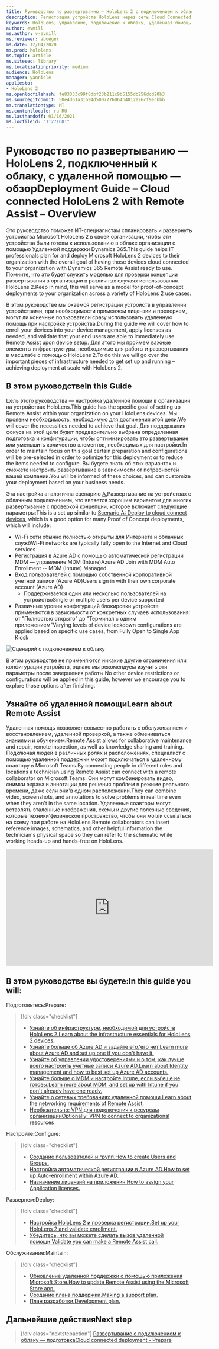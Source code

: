 ```yaml
---
title: Руководство по развертыванию — HoloLens 2 с подключением к облаку с помощью удаленной помощи — обзор
description: Регистрация устройств HoloLens через сеть Cloud Connected
keywords: HoloLens, управление, подключение к облаку, удаленная помощь, AAD, Azure AD, MDM, управление мобильными устройствами
author: evmill
ms.author: v-evmill
ms.reviewer: aboeger
ms.date: 12/04/2020
ms.prod: hololens
ms.topic: article
ms.sitesec: library
ms.localizationpriority: medium
audience: HoloLens
manager: yannisle
appliesto:
- HoloLens 2
ms.openlocfilehash: fe83333c99f8dbf23b211c9b5155db256dcd20b3
ms.sourcegitcommit: 50e4d61a31b94d5007776064b4012e26cf9ecbbb
ms.translationtype: MT
ms.contentlocale: ru-RU
ms.lasthandoff: 01/16/2021
ms.locfileid: "11271681"
---
```

# <span data-ttu-id="b7d2c-104">Руководство по развертыванию — HoloLens 2, подключенный к облаку, с удаленной помощью — обзор</span><span class="sxs-lookup"><span data-stu-id="b7d2c-104">Deployment Guide – Cloud connected HoloLens 2 with Remote Assist – Overview</span></span>

<span data-ttu-id="b7d2c-105">Это руководство поможет ИТ-специалистам спланировать и развернуть устройства Microsoft HoloLens 2 в своей организации, чтобы эти устройства были готовы к использованию в облаке организации с помощью Удаленной поддержки Dynamics 365.</span><span class="sxs-lookup"><span data-stu-id="b7d2c-105">This guide helps IT professionals plan for and deploy Microsoft HoloLens 2 devices to their organization with the overall goal of having those devices cloud connected to your organization with Dynamics 365 Remote Assist ready to use.</span></span> <span data-ttu-id="b7d2c-106">Помните, что это будет служить моделью для проверки концепции развертывания в организации в различных случаях использования HoloLens 2.</span><span class="sxs-lookup"><span data-stu-id="b7d2c-106">Keep in mind, this will serve as a model for proof-of-concept deployments to your organization across a variety of HoloLens 2 use cases.</span></span>

<span data-ttu-id="b7d2c-107">В этом руководстве мы охаемся регистрации устройств в управлении устройствами, при необходимости применяем лицензии и проверяем, могут ли конечные пользователи сразу использовать удаленную помощь при настройке устройства.</span><span class="sxs-lookup"><span data-stu-id="b7d2c-107">During the guide we will cover how to enroll your devices into your device management, apply licenses as needed, and validate that your end users are able to immediately use Remote Assist upon device setup.</span></span> <span data-ttu-id="b7d2c-108">Для этого мы проймем важные элементы инфраструктуры, необходимые для работы и развертывания в масштабе с помощью HoloLens 2.</span><span class="sxs-lookup"><span data-stu-id="b7d2c-108">To do this we will go over the important pieces of infrastructure needed to get set up and running – achieving deployment at scale with HoloLens 2.</span></span>

## <span data-ttu-id="b7d2c-109">В этом руководстве</span><span class="sxs-lookup"><span data-stu-id="b7d2c-109">In this Guide</span></span>

<span data-ttu-id="b7d2c-110">Цель этого руководства — настройка удаленной помощи в организации на устройствах HoloLens.</span><span class="sxs-lookup"><span data-stu-id="b7d2c-110">This guide has the specific goal of setting up Remote Assist within your organization on your HoloLens devices.</span></span> <span data-ttu-id="b7d2c-111">Мы проявим необходимость, необходимую для достижения этой цели.</span><span class="sxs-lookup"><span data-stu-id="b7d2c-111">We will cover the necessities needed to achieve that goal.</span></span> <span data-ttu-id="b7d2c-112">Для поддержания фокуса на этой цели будет предварительно выбрана определенная подготовка и конфигурации, чтобы оптимизировать это развертывание или уменьшить количество элементов, необходимых для настройки.</span><span class="sxs-lookup"><span data-stu-id="b7d2c-112">In order to maintain focus on this goal certain preparation and configurations will be pre-selected in order to optimize for this deployment or to reduce the items needed to configure.</span></span> <span data-ttu-id="b7d2c-113">Вы будете знать об этих вариантах и сможете настроить развертывание в зависимости от потребностей вашей компании.</span><span class="sxs-lookup"><span data-stu-id="b7d2c-113">You will be informed of these choices, and can customize your deployment based on your business needs.</span></span>

<span data-ttu-id="b7d2c-114">Эта настройка аналогична сценарию [А.](https://docs.microsoft.com/hololens/common-scenarios#scenario-a)Развертывание на устройствах с облачным подключением, что является хорошим вариантом для многих развертывание с проверкой концепции, которое включает следующие параметры:</span><span class="sxs-lookup"><span data-stu-id="b7d2c-114">This is a set up similar to [Scenario A: Deploy to cloud connect devices](https://docs.microsoft.com/hololens/common-scenarios#scenario-a), which is a good option for many Proof of Concept deployments, which will include:</span></span>

- <span data-ttu-id="b7d2c-115">Wi-Fi сети обычно полностью открыты для Интернета и облачных служб</span><span class="sxs-lookup"><span data-stu-id="b7d2c-115">Wi-Fi networks are typically fully open to the Internet and Cloud services</span></span>
- <span data-ttu-id="b7d2c-116">Регистрация в Azure AD с помощью автоматической регистрации MDM — управление MDM (Intune)</span><span class="sxs-lookup"><span data-stu-id="b7d2c-116">Azure AD Join with MDM Auto Enrollment -- MDM (Intune) Managed</span></span>
- <span data-ttu-id="b7d2c-117">Вход пользователей с помощью собственной корпоративной учетной записи (Azure AD)</span><span class="sxs-lookup"><span data-stu-id="b7d2c-117">Users sign in with their own corporate account (Azure AD)</span></span>
  - <span data-ttu-id="b7d2c-118">Поддерживается один или несколько пользователей на устройство</span><span class="sxs-lookup"><span data-stu-id="b7d2c-118">Single or multiple users per device supported</span></span>
- <span data-ttu-id="b7d2c-119">Различные уровни конфигураций блокировки устройств применяются в зависимости от конкретных случаев использования: от "Полностью открыто" до "Терминал с одним приложением"</span><span class="sxs-lookup"><span data-stu-id="b7d2c-119">Varying levels of device lockdown configurations are applied based on specific use cases, from Fully Open to Single App Kiosk</span></span>

![Сценарий с подключением к облаку](./images/cloud-connected-guide-diagram.png)

<span data-ttu-id="b7d2c-121">В этом руководстве не применяются никакие другие ограничения или конфигурации устройств, однако мы рекомендуем изучить эти параметры после завершения работы.</span><span class="sxs-lookup"><span data-stu-id="b7d2c-121">No other device restrictions or configurations will be applied in this guide, however we encourage you to explore those options after finishing.</span></span>

## <span data-ttu-id="b7d2c-122">Узнайте об удаленной помощи</span><span class="sxs-lookup"><span data-stu-id="b7d2c-122">Learn about Remote Assist</span></span>

<span data-ttu-id="b7d2c-123">Удаленная помощь позволяет совместно работать с обслуживанием и восстановлением, удаленной проверкой, а также обмениваться знаниями и обучением.</span><span class="sxs-lookup"><span data-stu-id="b7d2c-123">Remote Assist allows for collaborative maintenance and repair, remote inspection, as well as knowledge sharing and training.</span></span> <span data-ttu-id="b7d2c-124">Подключая людей в различных ролях и расположениях, специалист с помощью удаленной поддержки может подключаться к удаленному соавтору в Microsoft Teams.</span><span class="sxs-lookup"><span data-stu-id="b7d2c-124">By connecting people in different roles and locations a technician using Remote Assist can connect with a remote collaborator on Microsoft Teams.</span></span> <span data-ttu-id="b7d2c-125">Они могут комбинировать видео, снимки экрана и аннотации для решения проблем в режиме реального времени, даже если они&#39;в одном расположении.</span><span class="sxs-lookup"><span data-stu-id="b7d2c-125">They can combine video, screenshots, and annotations to solve problems in real time even when they aren&#39;t in the same location.</span></span> <span data-ttu-id="b7d2c-126">Удаленные соавторы могут вставлять эталонные изображения, схемы и другие полезные сведения, которые техники&#39;физическое пространство, чтобы они могли ссылаться на схему при работе на HoloLens.</span><span class="sxs-lookup"><span data-stu-id="b7d2c-126">Remote collaborators can insert reference images, schematics, and other helpful information the technician&#39;s physical space so they can refer to the schematic while working heads-up and hands-free on HoloLens.</span></span>

<iframe width="560" height="315" src="https://www.youtube.com/embed/d3YT8j0yYl0" frameborder="0" allow="accelerometer; autoplay; clipboard-write; encrypted-media; gyroscope; picture-in-picture" allowfullscreen></iframe>

## <span data-ttu-id="b7d2c-127">В этом руководстве вы будете:</span><span class="sxs-lookup"><span data-stu-id="b7d2c-127">In this guide you will:</span></span>

<span data-ttu-id="b7d2c-128">Подготовьтесь:</span><span class="sxs-lookup"><span data-stu-id="b7d2c-128">Prepare:</span></span>

> [!div class="checklist"]
> - [<span data-ttu-id="b7d2c-129">Узнайте об инфраструктуре, необходимой для устройств HoloLens 2.</span><span class="sxs-lookup"><span data-stu-id="b7d2c-129">Learn about the infrastructure essentials for HoloLens 2 devices.</span></span>](hololens2-cloud-connected-prepare.md#infrastructure-essentials)
> - [<span data-ttu-id="b7d2c-130">Узнайте больше об Azure AD и задайте его,&#39;его нет.</span><span class="sxs-lookup"><span data-stu-id="b7d2c-130">Learn more about Azure AD and set up one if you don&#39;t have it.</span></span>](hololens2-cloud-connected-prepare.md#azure-active-directory)
> - [<span data-ttu-id="b7d2c-131">Узнайте об управлении удостоверениями и о том, как лучше всего настроить учетные записи Azure AD.</span><span class="sxs-lookup"><span data-stu-id="b7d2c-131">Learn about Identity management and how to best set up Azure AD accounts.</span></span>](hololens2-cloud-connected-prepare.md#identity-management)
> - [<span data-ttu-id="b7d2c-132">Узнайте больше о MDM и настройте Intune, если вы&#39;еще не готовы.</span><span class="sxs-lookup"><span data-stu-id="b7d2c-132">Learn more about MDM, and set up with Intune if you don&#39;t already have one ready.</span></span>](hololens2-cloud-connected-prepare.md#mobile-device-management)
> - [<span data-ttu-id="b7d2c-133">Узнайте о сетевых требованиях удаленной помощи.</span><span class="sxs-lookup"><span data-stu-id="b7d2c-133">Learn about the networking requirements of Remote Assist.</span></span>](hololens2-cloud-connected-prepare.md#network)
> - [<span data-ttu-id="b7d2c-134">Необязательно: VPN для подключения к ресурсам организации</span><span class="sxs-lookup"><span data-stu-id="b7d2c-134">Optionally: VPN to connect to organizational resources</span></span>](/hololens2-cloud-connected-prepare.md#optional-connect-your-hololens-to-vpn)

<span data-ttu-id="b7d2c-135">Настройте:</span><span class="sxs-lookup"><span data-stu-id="b7d2c-135">Configure:</span></span>

> [!div class="checklist"]
> - [<span data-ttu-id="b7d2c-136">Создание пользователей и групп.</span><span class="sxs-lookup"><span data-stu-id="b7d2c-136">How to create Users and Groups.</span></span>](hololens2-cloud-connected-configure.md#azure-users-and-groups)
> - [<span data-ttu-id="b7d2c-137">Настройка автоматической регистрации в Azure AD.</span><span class="sxs-lookup"><span data-stu-id="b7d2c-137">How to set up Auto-enrollment within Azure AD.</span></span>](hololens2-cloud-connected-configure.md#auto-enrollment-on-hololens-2)
> - [<span data-ttu-id="b7d2c-138">Назначение лицензий на приложения.</span><span class="sxs-lookup"><span data-stu-id="b7d2c-138">How to assign your Application licenses.</span></span>](hololens2-cloud-connected-configure.md#application-licenses)

<span data-ttu-id="b7d2c-139">Развернем:</span><span class="sxs-lookup"><span data-stu-id="b7d2c-139">Deploy:</span></span>

> [!div class="checklist"]
> - [<span data-ttu-id="b7d2c-140">Настройка HoloLens 2 и проверка регистрации.</span><span class="sxs-lookup"><span data-stu-id="b7d2c-140">Set up your HoloLens 2 and validate enrollment.</span></span>](hololens2-cloud-connected-deploy.md#enrollment-validation)
> - [<span data-ttu-id="b7d2c-141">Убедитесь, что вы можете сделать вызов удаленной помощи.</span><span class="sxs-lookup"><span data-stu-id="b7d2c-141">Validate you can make a Remote Assist call.</span></span>](hololens2-cloud-connected-deploy.md#remote-assist-call-validation)

<span data-ttu-id="b7d2c-142">Обслуживание:</span><span class="sxs-lookup"><span data-stu-id="b7d2c-142">Maintain:</span></span>

> [!div class="checklist"]
> - [<span data-ttu-id="b7d2c-143">Обновление удаленной поддержки с помощью приложения Microsoft Store.</span><span class="sxs-lookup"><span data-stu-id="b7d2c-143">How to update Remote Assist using the Microsoft Store app.</span></span>](hololens2-cloud-connected-maintain.md#updates)
> - [<span data-ttu-id="b7d2c-144">Создание плана поддержки.</span><span class="sxs-lookup"><span data-stu-id="b7d2c-144">Making a support plan.</span></span>](hololens2-cloud-connected-maintain.md#support-plan)
> - [<span data-ttu-id="b7d2c-145">План разработки.</span><span class="sxs-lookup"><span data-stu-id="b7d2c-145">Development plan.</span></span>](hololens2-cloud-connected-maintain.md#development-plan)

## <span data-ttu-id="b7d2c-146">Дальнейшие действия</span><span class="sxs-lookup"><span data-stu-id="b7d2c-146">Next step</span></span>

> [!div class="nextstepaction"]
> [<span data-ttu-id="b7d2c-147">Развертывание с подключением к облаку — подготовка</span><span class="sxs-lookup"><span data-stu-id="b7d2c-147">Cloud connected deployment - Prepare</span></span>](hololens2-cloud-connected-prepare.md)

